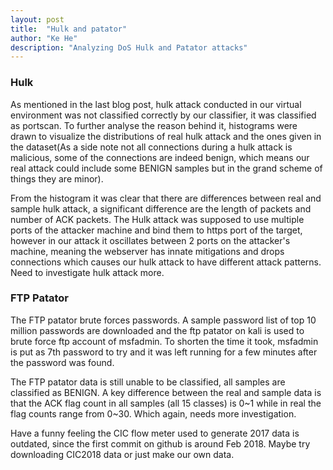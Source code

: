 ```yaml
---
layout: post
title:  "Hulk and patator"
author: "Ke He"
description: "Analyzing DoS Hulk and Patator attacks"
---
```

### Hulk
As mentioned in the last blog post, hulk attack conducted in our virtual environment was not classified correctly by our classifier, it was classified as portscan. To further analyse the reason behind it, histograms were drawn to visualize the distributions of real hulk attack and the ones given in the dataset(As a side note not all connections during a hulk attack is malicious, some of the connections are indeed benign, which means our real attack could include some BENIGN samples but in the grand scheme of things they are minor).

From the histogram it was clear that there are differences between real and sample hulk attack, a significant difference are the length of packets and number of ACK packets. The Hulk attack was supposed to use multiple ports of the attacker machine and bind them to https port of the target, however in our attack it oscillates between 2 ports on the attacker's machine, meaning the webserver has innate mitigations and drops connections which causes our hulk attack to have different attack patterns. Need to investigate hulk attack more.

### FTP Patator
The FTP patator brute forces passwords. A sample password list of top 10 million passwords are downloaded and the ftp patator on kali is used to brute force ftp account of msfadmin. To shorten the time it took, msfadmin is put as 7th password to try and it was left running for a few minutes after the password was found.

The FTP patator data is still unable to be classified, all samples are classified as BENIGN. A key difference between the real and sample data is that the ACK flag count in all samples (all 15 classes) is 0~1 while in real the flag counts range from 0~30. Which again, needs more investigation.

Have a funny feeling the CIC flow meter used to generate 2017 data is outdated, since the first commit on github is around Feb 2018. Maybe try downloading CIC2018 data or just make our own data.

